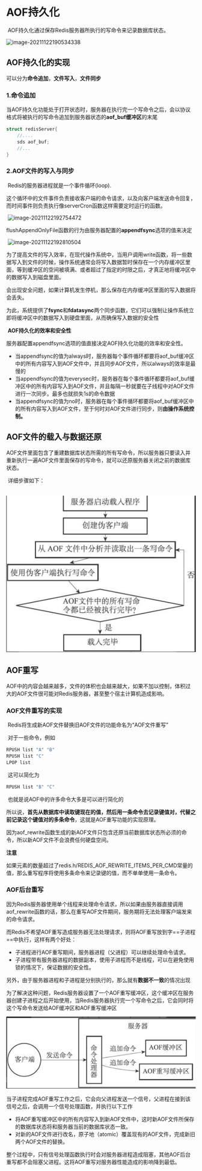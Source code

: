 # AOF持久化

​	AOF持久化通过保存Redis服务器所执行的写命令来记录数据库状态。

![image-20211122190534338](https://gitee.com/w1nd1/pic-go-pic/raw/master/blog/image-20211122190534338.png)

## AOF持久化的实现

​	可以分为**命令追加**，**文件写入**，**文件同步**

### 1.命令追加

​	当AOF持久化功能处于打开状态时，服务器在执行完一个写命令之后，会以协议格式将被执行的写命令追加到服务器状态的**aof_buf缓冲区**的末尾

```cpp
struct redisServer{
    //....
    sds aof_buf;
    //...
}
```

### 2.AOF文件的写入与同步

​	Redis的服务器进程就是一个事件循环(loop).

​	这个循环中的文件事件负责接收客户端的命令请求，以及向客户端发送命令回复，而时间事件则负责执行像serverCron函数这样需要定时运行的函数。

​				![image-20211122192754472](https://gitee.com/w1nd1/pic-go-pic/raw/master/blog/image-20211122192754472.png)

​	flushAppendOnlyFile函数的行为由服务器配置的**appendfsync**选项的值来决定

​				![image-20211122192810504](https://gitee.com/w1nd1/pic-go-pic/raw/master/blog/image-20211122192810504.png)

​	为了提高文件的写入效率，在现代操作系统中，当用户调用write函数，将一些数据写入到文件的时候，操作系统通常会将写入数据暂时保存在一个内存缓冲区里面，等到缓冲区的空间被填满、或者超过了指定的时限之后，才真正地将缓冲区中的数据写入到磁盘里面。

​	会出现安全问题，如果计算机发生停机，那么保存在内存缓冲区里面的写入数据将会丢失。

​	为此，系统提供了**fsync**和**fdatasync**两个同步函数，它们可以强制让操作系统立即将缓冲区中的数据写入到硬盘里面，从而确保写入数据的安全性

​	**AOF持久化的效率和安全性**

​	服务器配置appendfsync选项的值直接决定AOF持久化功能的效率和安全性。

- 当appendfsync的值为always时，服务器每个事件循环都要将aof_buf缓冲区中的所有内容写入到AOF文件中，并且同步AOF文件，所以always的效率是最慢的
- 当appendfsync的值为everysec时，服务器在每个事件循环都要将aof_buf缓冲区中的所有内容写入到AOF文件，并且每隔一秒就要在子线程中对AOF文件进行一次同步。最多也就损失1s的命令数据
- 当appendfsync的值为no时，服务器在每个事件循环都要将aof_buf缓冲区中的所有内容写入到AOF文件，至于何时对AOF文件进行同步，则**由操作系统控制。**

## AOF文件的载入与数据还原

​	AOF文件里面包含了重建数据库状态所需的所有写命令，所以服务器只要读入并重新执行一遍AOF文件里面保存的写命令，就可以还原服务器关闭之前的数据库状态。

​	详细步骤如下：

​		![image-20211122193751390](image/image-20211122193751390.png)

## AOF重写

​	AOF中的内容会越来越多，文件的体积也会越来越大，如果不加以控制，体积过大的AOF文件很可能对Redis服务器，甚至整个宿主计算机造成影响。

### AOF文件重写的实现

​	Redis将生成新AOF文件替换旧AOF文件的功能命名为“AOF文件重写”

​	对于一些命令，例如

```c
RPUSH list "A" "B"
RPUSH list "C"
LPOP list
```

​	这可以简化为

```c
RPUSH list "B" "C"
```

​	也就是说AOF中的许多命令大多是可以进行简化的

​	所以说，**首先从数据库中读取键现在的值，然后用一条命令去记录键值对，代替之前记录这个键值对的多条命令**，这就是AOF重写功能的实现原理。

​	因为aof_rewrite函数生成的新AOF文件只包含还原当前数据库状态所必须的命令，所以新AOF文件不会浪费任何硬盘空间。

**注意**

​	如果元素的数量超过了redis.h/REDIS_AOF_REWRITE_ITEMS_PER_CMD常量的值，那么重写程序将使用多条命令来记录键的值，而不单单使用一条命令。

### AOF后台重写

​	因为Redis服务器使用单个线程来处理命令请求，所以如果由服务器直接调用aof_rewrite函数的话，那么在重写AOF文件期间，服务期将无法处理客户端发来的命令请求。

​	而Redis不希望AOF重写造成服务器无法处理请求，则将AOF重写放到字==子进程==中执行，这样有两个好处：

- 子进程进行AOF重写期间，服务器进程（父进程）可以继续处理命令请求。
- 子进程带有服务器进程的数据副本，使用子进程而不是线程，可以在避免使用锁的情况下，保证数据的安全性。

另外，由于服务器进程和子进程是分别执行的，那么就有**数据不一致**的情况出现

​	为了解决这种问题，Redis服务器设置了一个AOF重写缓冲区，这个缓冲区在服务器创建子进程之后开始使用，当Redis服务器执行完一个写命令之后，它会同时将这个写命令发送给AOF缓冲区和AOF重写缓冲区

![image-20211122201102196](image/image-20211122201102196.png)

​	当子进程完成AOF重写工作之后，它会向父进程发送一个信号，父进程在接到该信号之后，会调用一个信号处理函数，并执行以下工作

- 将AOF重写缓冲区中的所有内容写入到新AOF文件中，这时新AOF文件所保存的数据库状态将和服务器当前的数据库状态一致。
- 对新的AOF文件进行改名，原子地（atomic）覆盖现有的AOF文件，完成新旧两个AOF文件的替换。

整个过程中，只有信号处理函数执行时会对服务器进程造成阻塞，其他AOF后台重写都不会阻塞父进程。这将AOF重写对服务器性能造成的影响降到最低。